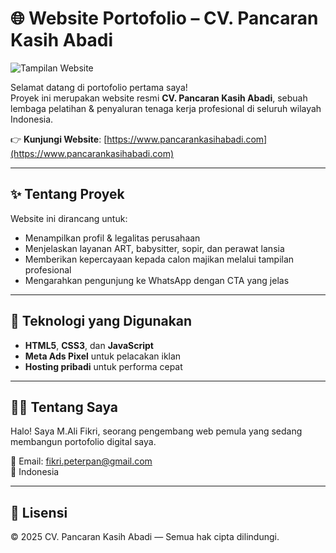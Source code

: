 # 🌐 Website Portofolio – CV. Pancaran Kasih Abadi

![Tampilan Website](/screenshot-homepage.png)

Selamat datang di portofolio pertama saya!  
Proyek ini merupakan website resmi **CV. Pancaran Kasih Abadi**, sebuah lembaga pelatihan & penyaluran tenaga kerja profesional di seluruh wilayah Indonesia.

👉 **Kunjungi Website**: [https://www.pancarankasihabadi.com](https://www.pancarankasihabadi.com)

---

## ✨ Tentang Proyek
Website ini dirancang untuk:
- Menampilkan profil & legalitas perusahaan
- Menjelaskan layanan ART, babysitter, sopir, dan perawat lansia
- Memberikan kepercayaan kepada calon majikan melalui tampilan profesional
- Mengarahkan pengunjung ke WhatsApp dengan CTA yang jelas

---

## 🧰 Teknologi yang Digunakan
- **HTML5**, **CSS3**, dan **JavaScript**  
- **Meta Ads Pixel** untuk pelacakan iklan  
- **Hosting pribadi** untuk performa cepat

---

## 👨‍💻 Tentang Saya
Halo! Saya M.Ali Fikri, seorang pengembang web pemula yang sedang membangun portofolio digital saya.  

📧 Email: fikri.peterpan@gmail.com  
📍 Indonesia

---

## 📝 Lisensi
© 2025 CV. Pancaran Kasih Abadi — Semua hak cipta dilindungi.
